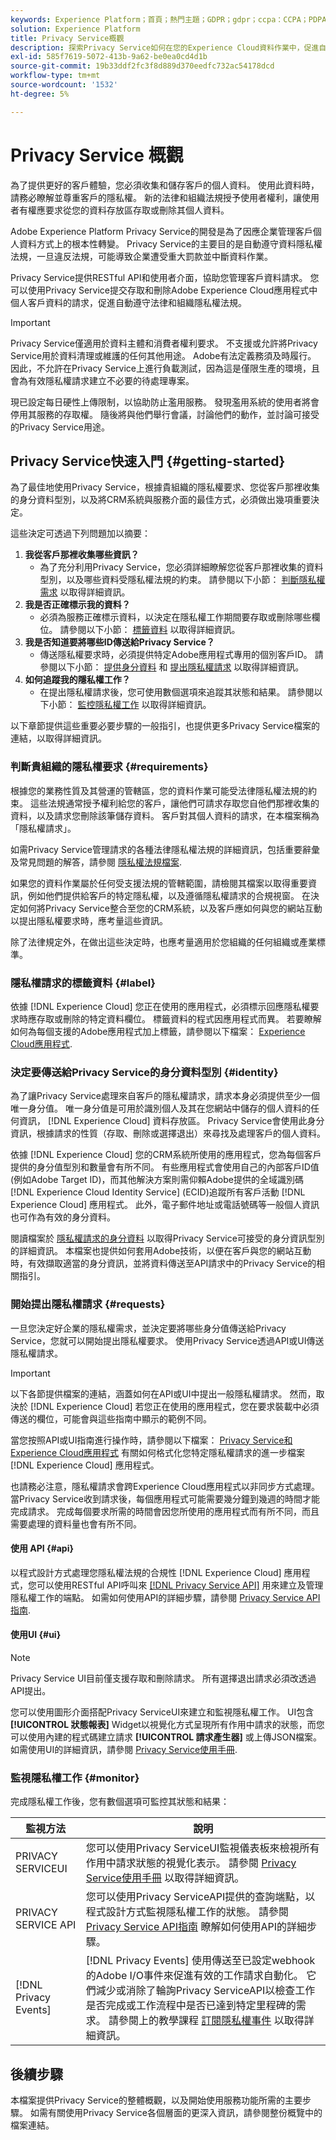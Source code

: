 ```yaml
---
keywords: Experience Platform；首頁；熱門主題；GDPR；gdpr；ccpa：CCPA；PDPA；PDPA_that；PDPA_THA；lgpd；LGPD；lgpd_bra；LGPD_BRA；
solution: Experience Platform
title: Privacy Service概觀
description: 探索Privacy Service如何在您的Experience Cloud資料作業中，促進自動符合隱私權法規。
exl-id: 585f7619-5072-413b-9a62-be0ea0cd4d1b
source-git-commit: 19b33ddf2fc3f8d889d370eedfc732ac54178dcd
workflow-type: tm+mt
source-wordcount: '1532'
ht-degree: 5%

---
```


# Privacy Service 概觀

為了提供更好的客戶體驗，您必須收集和儲存客戶的個人資料。 使用此資料時，請務必瞭解並尊重客戶的隱私權。 新的法律和組織法規授予使用者權利，讓使用者有權應要求從您的資料存放區存取或刪除其個人資料。

Adobe Experience Platform Privacy Service的開發是為了因應企業管理客戶個人資料方式上的根本性轉變。 Privacy Service的主要目的是自動遵守資料隱私權法規，一旦違反法規，可能導致企業遭受重大罰款並中斷資料作業。

Privacy Service提供RESTful API和使用者介面，協助您管理客戶資料請求。 您可以使用Privacy Service提交存取和刪除Adobe Experience Cloud應用程式中個人客戶資料的請求，促進自動遵守法律和組織隱私權法規。

>[!IMPORTANT]
>
>Privacy Service僅適用於資料主體和消費者權利要求。 不支援或允許將Privacy Service用於資料清理或維護的任何其他用途。 Adobe有法定義務須及時履行。 因此，不允許在Privacy Service上進行負載測試，因為這是僅限生產的環境，且會為有效隱私權請求建立不必要的待處理專案。
>
>現已設定每日硬性上傳限制，以協助防止濫用服務。 發現濫用系統的使用者將會停用其服務的存取權。 隨後將與他們舉行會議，討論他們的動作，並討論可接受的Privacy Service用途。

## Privacy Service快速入門 {#getting-started}

為了最佳地使用Privacy Service，根據貴組織的隱私權要求、您從客戶那裡收集的身分資料型別，以及將CRM系統與服務介面的最佳方式，必須做出幾項重要決定。

這些決定可透過下列問題加以摘要：

1. **我從客戶那裡收集哪些資訊？**
   * 為了充分利用Privacy Service，您必須詳細瞭解您從客戶那裡收集的資料型別，以及哪些資料受隱私權法規的約束。 請參閱以下小節： [判斷隱私權需求](#requirements) 以取得詳細資訊。
1. **我是否正確標示我的資料？**
   * 必須為服務正確標示資料，以決定在隱私權工作期間要存取或刪除哪些欄位。 請參閱以下小節： [標籤資料](#label) 以取得詳細資訊。
1. **我是否知道要將哪些ID傳送給Privacy Service？**
   * 傳送隱私權要求時，必須提供特定Adobe應用程式專用的個別客戶ID。 請參閱以下小節： [提供身分資料](#identity)  和 [提出隱私權請求](#requests) 以取得詳細資訊。
1. **如何追蹤我的隱私權工作？**
   * 在提出隱私權請求後，您可使用數個選項來追蹤其狀態和結果。 請參閱以下小節： [監控隱私權工作](#monitor) 以取得詳細資訊。

以下章節提供這些重要必要步驟的一般指引，也提供更多Privacy Service檔案的連結，以取得詳細資訊。

### 判斷貴組織的隱私權要求 {#requirements}

根據您的業務性質及其營運的管轄區，您的資料作業可能受法律隱私權法規的約束。 這些法規通常授予權利給您的客戶，讓他們可請求存取您自他們那裡收集的資料，以及請求您刪除該筆儲存資料。 客戶對其個人資料的請求，在本檔案稱為「隱私權請求」。

如需Privacy Service管理請求的各種法律隱私權法規的詳細資訊，包括重要辭彙及常見問題的解答，請參閱 [隱私權法規檔案](./regulations/overview.md).

如果您的資料作業屬於任何受支援法規的管轄範圍，請檢閱其檔案以取得重要資訊，例如他們提供給客戶的特定隱私權，以及遵循隱私權請求的合規視窗。 在決定如何將Privacy Service整合至您的CRM系統，以及客戶應如何與您的網站互動以提出隱私權要求時，應考量這些資訊。

除了法律規定外，在做出這些決定時，也應考量適用於您組織的任何組織或產業標準。

### 隱私權請求的標籤資料 {#label}

依據 [!DNL Experience Cloud] 您正在使用的應用程式，必須標示回應隱私權要求時應存取或刪除的特定資料欄位。 標籤資料的程式因應用程式而異。 若要瞭解如何為每個支援的Adobe應用程式加上標籤，請參閱以下檔案： [Experience Cloud應用程式](./experience-cloud-apps.md).

### 決定要傳送給Privacy Service的身分資料型別 {#identity}

為了讓Privacy Service處理來自客戶的隱私權請求，請求本身必須提供至少一個唯一身分值。 唯一身分值是可用於識別個人及其在您網站中儲存的個人資料的任何資訊， [!DNL Experience Cloud] 資料存放區。 Privacy Service會使用此身分資訊，根據請求的性質（存取、刪除或選擇退出）來尋找及處理客戶的個人資料。

依據 [!DNL Experience Cloud] 您的CRM系統所使用的應用程式，您為每個客戶提供的身分值型別和數量會有所不同。 有些應用程式會使用自己的內部客戶ID值(例如Adobe Target ID)，而其他解決方案則需仰賴Adobe提供的全域識別碼 [!DNL Experience Cloud Identity Service] (ECID)追蹤所有客戶活動 [!DNL Experience Cloud] 應用程式。 此外，電子郵件地址或電話號碼等一般個人資訊也可作為有效的身分資料。

閱讀檔案於 [隱私權請求的身分資料](./identity-data.md) 以取得Privacy Service可接受的身分資訊型別的詳細資訊。 本檔案也提供如何套用Adobe技術，以便在客戶與您的網站互動時，有效擷取適當的身分資訊，並將資料傳送至API請求中的Privacy Service的相關指引。

### 開始提出隱私權請求 {#requests}

一旦您決定好企業的隱私權需求，並決定要將哪些身分值傳送給Privacy Service，您就可以開始提出隱私權要求。 使用Privacy Service透過API或UI傳送隱私權請求。

>[!IMPORTANT]
>
>以下各節提供檔案的連結，涵蓋如何在API或UI中提出一般隱私權請求。 然而，取決於 [!DNL Experience Cloud] 若您正在使用的應用程式，您在要求裝載中必須傳送的欄位，可能會與這些指南中顯示的範例不同。
>
>當您按照API或UI指南進行操作時，請參閱以下檔案： [Privacy Service和Experience Cloud應用程式](./experience-cloud-apps.md) 有關如何格式化您特定隱私權請求的進一步檔案 [!DNL Experience Cloud] 應用程式。
>
>也請務必注意，隱私權請求會跨Experience Cloud應用程式以非同步方式處理。 當Privacy Service收到請求後，每個應用程式可能需要幾分鐘到幾週的時間才能完成請求。 完成每個要求所需的時間會因您所使用的應用程式而有所不同，而且需要處理的資料量也會有所不同。

#### 使用 API {#api}

以程式設計方式處理您隱私權法規的合規性 [!DNL Experience Cloud] 應用程式，您可以使用RESTful API呼叫來 [[!DNL Privacy Service API]](https://developer.adobe.com/experience-platform-apis/references/privacy-service/) 用來建立及管理隱私權工作的端點。 如需如何使用API的詳細步驟，請參閱 [Privacy Service API指南](api/overview.md).

#### 使用UI {#ui}

>[!NOTE]
>
>Privacy Service UI目前僅支援存取和刪除請求。 所有選擇退出請求必須改透過API提出。

您可以使用圖形介面搭配Privacy ServiceUI來建立和監視隱私權工作。 UI包含 **[!UICONTROL 狀態報表]** Widget以視覺化方式呈現所有作用中請求的狀態，而您可以使用內建的程式碼建立請求 **[!UICONTROL 請求產生器]** 或上傳JSON檔案。 如需使用UI的詳細資訊，請參閱 [Privacy Service使用手冊](ui/overview.md).

### 監視隱私權工作 {#monitor}

完成隱私權工作後，您有數個選項可監控其狀態和結果：

| 監視方法 | 說明 |
| --- | --- |
| PRIVACY SERVICEUI | 您可以使用Privacy ServiceUI監視儀表板來檢視所有作用中請求狀態的視覺化表示。 請參閱 [Privacy Service使用手冊](ui/overview.md) 以取得詳細資訊。 |
| PRIVACY SERVICE API | 您可以使用Privacy ServiceAPI提供的查詢端點，以程式設計方式監視隱私權工作的狀態。 請參閱 [Privacy Service API指南](./api/overview.md) 瞭解如何使用API的詳細步驟。 |
| [!DNL Privacy Events] | [!DNL Privacy Events] 使用傳送至已設定webhook的Adobe I/O事件來促進有效的工作請求自動化。 它們減少或消除了輪詢Privacy ServiceAPI以檢查工作是否完成或工作流程中是否已達到特定里程碑的需求。 請參閱上的教學課程 [訂閱隱私權事件](./privacy-events.md) 以取得詳細資訊。 |

## 後續步驟

本檔案提供Privacy Service的整體概觀，以及開始使用服務功能所需的主要步驟。 如需有關使用Privacy Service各個層面的更深入資訊，請參閱整份概覽中的檔案連結。
